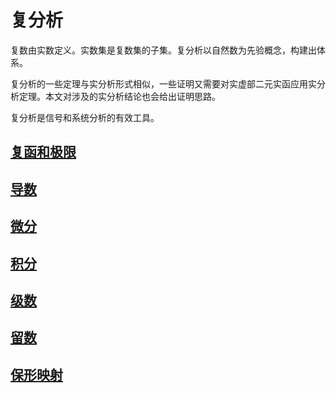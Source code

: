 # 复分析

复数由实数定义。实数集是复数集的子集。复分析以自然数为先验概念，构建出体系。

复分析的一些定理与实分析形式相似，一些证明又需要对实虚部二元实函应用实分析定理。本文对涉及的实分析结论也会给出证明思路。

复分析是信号和系统分析的有效工具。

## [复函和极限](%E5%A4%8D%E5%87%BD%E5%92%8C%E6%9E%81%E9%99%90.md)

## [导数](%E5%AF%BC%E6%95%B0.md)

## [微分](%E5%BE%AE%E5%88%86.md)

## [积分](%E7%A7%AF%E5%88%86.md)

## [级数](%E7%BA%A7%E6%95%B0.md)

## [留数](%E7%95%99%E6%95%B0.md)

## [保形映射](%E4%BF%9D%E5%BD%A2%E6%98%A0%E5%B0%84.md)
